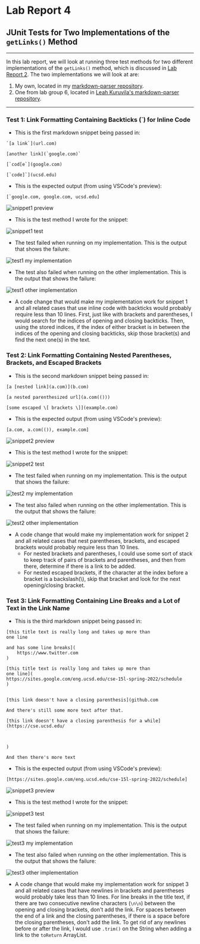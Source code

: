 # Lab Report 4
## JUnit Tests for Two Implementations of the `getLinks()` Method
---
In this lab report, we will look at running three test methods for two different implementations of the `getLinks()` method, which is discussed in [Lab Report 2](https://isabelwang30.github.io/cse15l-lab-reports/lab-report-2-week-4.html). The two implementations we will look at are:
1. My own, located in my [markdown-parser repository](https://github.com/isabelwang30/markdown-parser).
2. One from lab group 6, located in [Leah Kuruvila's markdown-parser repository](https://github.com/leahkuruvila/markdown-parser).

---
### Test 1: Link Formatting Containing Backticks (`) for Inline Code
* This is the first markdown snippet being passed in: 

```
`[a link`](url.com)

[another link](`google.com)`

[`cod[e`](google.com)

[`code]`](ucsd.edu)
```
* This is the expected output (from using VSCode's preview):

```
[`google.com, google.com, ucsd.edu]
```
![snippet1 preview](https://user-images.githubusercontent.com/103291789/169705323-269e1566-583e-408b-a1ea-0ba32df153bc.jpeg)

* This is the test method I wrote for the snippet:

![snippet1 test](https://user-images.githubusercontent.com/103291789/169705353-72c7df39-be94-4a26-ae8d-2cd2386db93b.jpeg)

* The test failed when running on my implementation. This is the output that shows the failure:

![test1 my implementation](https://user-images.githubusercontent.com/103291789/169705366-09bdd19f-cf55-43c6-b198-dc6378a04365.jpeg)

* The test also failed when running on the other implementation. This is the output that shows the failure:

![test1 other implementation](https://user-images.githubusercontent.com/103291789/169705385-fcd60e9e-3ddb-46f8-ae5d-81e3aea055e0.jpeg)

* A code change that would make my implementation work for snippet 1 and all related cases that use inline code with backticks would probably require less than 10 lines. First, just like with brackets and parentheses, I would search for the indices of opening and closing backticks. Then, using the stored indices, if the index of either bracket is in between the indices of the opening and closing backticks, skip those bracket(s) and find the next one(s) in the text.

### Test 2: Link Formatting Containing Nested Parentheses, Brackets, and Escaped Brackets
* This is the second markdown snippet being passed in: 

```
[a [nested link](a.com)](b.com)

[a nested parenthesized url](a.com(()))

[some escaped \[ brackets \]](example.com)
```
* This is the expected output (from using VSCode's preview):

```
[a.com, a.com(()), example.com]
```
![snippet2 preview](https://user-images.githubusercontent.com/103291789/169705394-7fbc13e6-f403-4b41-a40e-e81e081ce47e.jpeg)

* This is the test method I wrote for the snippet:

![snippet2 test](https://user-images.githubusercontent.com/103291789/169705442-523b4d11-569b-410f-9085-30aa29adef0f.jpeg)

* The test failed when running on my implementation. This is the output that shows the failure:

![test2 my implementation](https://user-images.githubusercontent.com/103291789/169705460-fc47f776-5deb-4f61-96e9-e7058814813a.jpeg)

* The test also failed when running on the other implementation. This is the output that shows the failure:

![test2 other implementation](https://user-images.githubusercontent.com/103291789/169705475-3b190e6c-fdfd-4742-a544-96cca2804739.jpeg)

* A code change that would make my implementation work for snippet 2 and all related cases that nest parentheses, brackets, and escaped brackets would probably require less than 10 lines.
    * For nested brackets and parentheses, I could use some sort of stack to keep track of pairs of brackets and parentheses, and then from there, determine if there is a link to be added.
    * For nested escaped brackets, if the character at the index before a bracket is a backslash(\\), skip that bracket and look for the next opening/closing bracket.

### Test 3: Link Formatting Containing Line Breaks and a Lot of Text in the Link Name
* This is the third markdown snippet being passed in: 

```
[this title text is really long and takes up more than 
one line

and has some line breaks](
    https://www.twitter.com
)

[this title text is really long and takes up more than 
one line](
https://sites.google.com/eng.ucsd.edu/cse-15l-spring-2022/schedule
)


[this link doesn't have a closing parenthesis](github.com

And there's still some more text after that.

[this link doesn't have a closing parenthesis for a while](https://cse.ucsd.edu/



)

And then there's more text
```
* This is the expected output (from using VSCode's preview):

```
[https://sites.google.com/eng.ucsd.edu/cse-15l-spring-2022/schedule]
```
![snippet3 preview](https://user-images.githubusercontent.com/103291789/169705518-7b2e85a8-a3c8-4c3a-a83e-793e5bba196a.jpeg)

* This is the test method I wrote for the snippet:

![snippet3 test](https://user-images.githubusercontent.com/103291789/169713685-37b43b84-98ef-4e72-9655-d95f800c392c.jpeg)

* The test failed when running on my implementation. This is the output that shows the failure:

![test3 my implementation](https://user-images.githubusercontent.com/103291789/169713700-0330d684-6783-4fa7-b285-e8abaf344f22.jpeg)

* The test also failed when running on the other implementation. This is the output that shows the failure:

![test3 other implementation](https://user-images.githubusercontent.com/103291789/169713720-3b93ca4a-123e-4ef7-82d3-bab056d54179.jpeg)

* A code change that would make my implementation work for snippet 3 and all related cases that have newlines in brackets and parentheses would probably take less than 10 lines. For line breaks in the title text, if there are two consecutive newline characters (`\n\n`) between the opening and closing brackets, don't add the link. For spaces between the end of a link and the closing parentheses, if there is a space before the closing parentheses, don't add the link. To get rid of any newlines before or after the link, I would use `.trim()` on the String when adding a link to the `toReturn` ArrayList.

